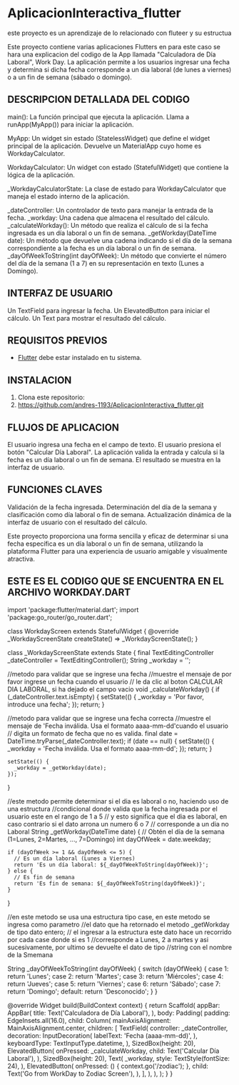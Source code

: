 # AplicacionInteractiva_flutter
este proyecto es un aprendizaje de lo relacionado con fluteer y su estructua


Este proyecto contiene varias  aplicaciones Flutters en para este caso se hara una explicacion del codigo de la App  llamada "Calculadora de Día Laboral", Work Day. La aplicación permite a los usuarios ingresar una fecha y determina si dicha fecha corresponde a un día laboral (de lunes a viernes) o a un fin de semana (sábado o domingo).

## DESCRIPCION DETALLADA DEL CODIGO
   main(): La función principal que ejecuta la aplicación. Llama a runApp(MyApp()) para iniciar la aplicación.

MyApp: Un widget sin estado (StatelessWidget) que define el widget principal de la aplicación. Devuelve un MaterialApp cuyo home es WorkdayCalculator.

WorkdayCalculator: Un widget con estado (StatefulWidget) que contiene la lógica de la aplicación.

_WorkdayCalculatorState: La clase de estado para WorkdayCalculator que maneja el estado interno de la aplicación.

_dateController: Un controlador de texto para manejar la entrada de la fecha.
_workday: Una cadena que almacena el resultado del cálculo.
_calculateWorkday(): Un método que realiza el cálculo de si la fecha ingresada es un día laboral o un fin de semana.
_getWorkday(DateTime date): Un método que devuelve una cadena indicando si el día de la semana correspondiente a la fecha es un día laboral o un fin de semana.
_dayOfWeekToString(int dayOfWeek): Un método que convierte el número del día de la semana (1 a 7) en su representación en texto (Lunes a Domingo).

## INTERFAZ DE USUARIO

Un TextField para ingresar la fecha.
Un ElevatedButton para iniciar el cálculo.
Un Text para mostrar el resultado del cálculo.

## REQUISITOS PREVIOS

- [Flutter](https://flutter.dev/docs/get-started/install) debe estar instalado en tu sistema.

## INSTALACION

1. Clona este repositorio:
2. https://github.com/andres-1193/AplicacionInteractiva_flutter.git
   

## FLUJOS DE APLICACION

El usuario ingresa una fecha en el campo de texto.
El usuario presiona el botón "Calcular Día Laboral".
La aplicación valida la entrada y calcula si la fecha es un día laboral o un fin de semana.
El resultado se muestra en la interfaz de usuario.

## FUNCIONES CLAVES 

Validación de la fecha ingresada.
Determinación del día de la semana y clasificación como día laboral o fin de semana.
Actualización dinámica de la interfaz de usuario con el resultado del cálculo.


Este proyecto proporciona una forma sencilla y eficaz de determinar si una fecha específica es un día laboral o un fin de semana, utilizando la plataforma Flutter para una experiencia de usuario amigable y visualmente atractiva.

## ESTE ES EL CODIGO QUE SE ENCUENTRA EN EL ARCHIVO WORKDAY.DART
import 'package:flutter/material.dart';
import 'package:go_router/go_router.dart';

class WorkdayScreen extends StatefulWidget {
  @override
  _WorkdayScreenState createState() => _WorkdayScreenState();
}

class _WorkdayScreenState extends State<WorkdayScreen> {
  final TextEditingController _dateController = TextEditingController();
  String _workday = '';

//metodo para validar que se ingrese una fecha
//muestre el mensaje de por favor ingrese un fecha cuando el usuario
// le da clic al boton CALCULAR DIA LABORAL, si ha dejado el campo vacio
  void _calculateWorkday() {
    if (_dateController.text.isEmpty) {
      setState(() {
        _workday = 'Por favor, introduce una fecha';
      });
      return;
    }

//metodo para validar que se ingrese una fecha correcta
//muestre el mensaje de 'Fecha inválida. Usa el formato aaaa-mm-dd'cuando el usuario
// digita un formato de  fecha que no es valida.
    final date = DateTime.tryParse(_dateController.text);
    if (date == null) {
      setState(() {
        _workday = 'Fecha inválida. Usa el formato aaaa-mm-dd';
      });
      return;
    }

    setState(() {
      _workday = _getWorkday(date);
    });
  }

  //este metodo permite determinar si el dia es laboral o no, haciendo uso de una estructura
  //condicional donde  valida que la fecha ingresada por el usuario este en el rango de 1 a 5
  // y esto significa que el dia es laboral, en caso contrario si el  dato arrona un numero 6 o 7
  // corresponde a un dia no Laboral
  String _getWorkday(DateTime date) {
    // Obtén el día de la semana (1=Lunes, 2=Martes, ..., 7=Domingo)
    int dayOfWeek = date.weekday;

    if (dayOfWeek >= 1 && dayOfWeek <= 5) {
      // Es un día laboral (Lunes a Viernes)
      return 'Es un día laboral: ${_dayOfWeekToString(dayOfWeek)}';
    } else {
      // Es fin de semana
      return 'Es fin de semana: ${_dayOfWeekToString(dayOfWeek)}';
    }
  }

//en este metodo se usa una estructura tipo case, en este metodo se ingresa como parametro
//el dato que ha retornado el metodo  _getWorkday de tipo dato entero;
// el ingresar a la estructura este dato hace un recorrido por cada case donde si es 1
//corresponde a Lunes, 2 a martes y asi sucesivamente, por ultimo  se devuelte el dato de tipo
//string con el nombre de la Smemana

  String _dayOfWeekToString(int dayOfWeek) {
    switch (dayOfWeek) {
      case 1:
        return 'Lunes';
      case 2:
        return 'Martes';
      case 3:
        return 'Miércoles';
      case 4:
        return 'Jueves';
      case 5:
        return 'Viernes';
      case 6:
        return 'Sábado';
      case 7:
        return 'Domingo';
      default:
        return 'Desconocido';
    }
  }

  @override
  Widget build(BuildContext context) {
    return Scaffold(
      appBar: AppBar(
        title: Text('Calculadora de Día Laboral'),
      ),
      body: Padding(
        padding: EdgeInsets.all(16.0),
        child: Column(
          mainAxisAlignment: MainAxisAlignment.center,
          children: <Widget>[
            TextField(
              controller: _dateController,
              decoration: InputDecoration(
                labelText: 'Fecha (aaaa-mm-dd)',
              ),
              keyboardType: TextInputType.datetime,
            ),
            SizedBox(height: 20),
            ElevatedButton(
              onPressed: _calculateWorkday,
              child: Text('Calcular Día Laboral'),
            ),
            SizedBox(height: 20),
            Text(
              _workday,
              style: TextStyle(fontSize: 24),
            ),
            ElevatedButton(
              onPressed: () {
                context.go('/zodiac');
              },
              child: Text('Go from WorkDay to Zodiac Screen'),
            ),
          ],
        ),
      ),
    );
  }
}

